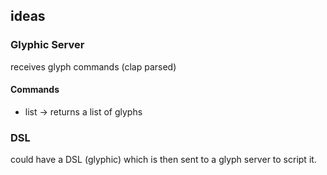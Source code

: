 ## ideas
### Glyphic Server
receives glyph commands (clap parsed)
#### Commands
* list -> returns a list of glyphs

### DSL 
could have a DSL (glyphic) which is then sent to a glyph server to script it. 